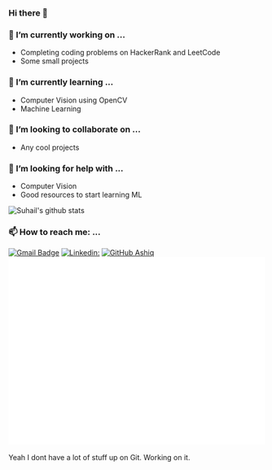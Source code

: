 ### Hi there 👋

### 🔭 I’m currently working on ...
- Completing coding problems on HackerRank and LeetCode
- Some small projects

### 🌱 I’m currently learning ...
- Computer Vision using OpenCV
- Machine Learning


### 👯 I’m looking to collaborate on ...
- Any cool projects

### 🤔 I’m looking for help with ...
- Computer Vision
- Good resources to start learning ML

![Suhail's github stats](https://github-readme-stats.vercel.app/api?username=SuhailAhmedVelorum&count_private=false)

### 📫 How to reach me: ...
[![Gmail Badge](https://img.shields.io/badge/-suhailahmedbittububby@gmail.com-c14438?style=flat&logo=Gmail&logoColor=white)](mailto:suhailahmedbittububby@gmail.com "Connect via Email")
[![Linkedin: ](https://img.shields.io/badge/-SuhailAhmedVelorum-blue?style=flat-square&logo=Linkedin&logoColor=white&link=https:https://www.linkedin.com/in/suhail-ahmed-372992192/)](https://www.linkedin.com/in/suhail-ahmed-372992192/)
[![GitHub Ashiq](https://img.shields.io/github/followers/SuhailAhmedVelorum?label=follow&style=social)](https://github.com/SuhailAhmedVelorum)
![Metrics](https://github.com/SuhailAhmedVelorum/SuhailAhmedVelorum/blob/master/github-metrics.svg)

Yeah I dont have a lot of stuff up on Git. Working on it.
